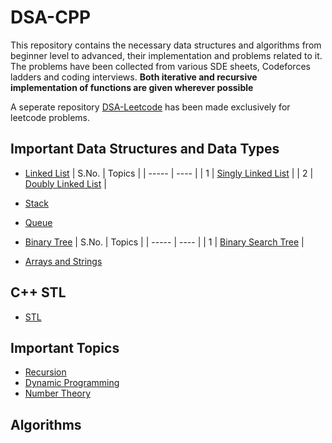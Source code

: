 # DSA-CPP
This repository contains the necessary data structures and algorithms from beginner level to advanced, their implementation and problems related to it.
The problems have been collected from various SDE sheets, Codeforces ladders and coding interviews.
**Both iterative and recursive implementation of functions are given wherever possible**

A seperate repository [DSA-Leetcode](#) has been made exclusively for leetcode problems.

## Important Data Structures and Data Types
- [Linked List](./1]linked-list)
| S.No. | Topics |
| ----- | ---- |
| 1 | [Singly Linked List](./1]linked-list/1]singly-linked-list) |
| 2 | [Doubly Linked List](./1]linked-list/2]doubly-linked-list) |

- [Stack](./2]stack)
- [Queue](./3]queue)
- [Binary Tree](./4]binary-tree)
| S.No. | Topics |
| ----- | ---- |
| 1 | [Binary Search Tree](./binary-tree/binary-search-tree) |

- [Arrays and Strings](./5]arrays-strings)

## C++ STL
- [STL](./0]stl)

## Important Topics
- [Recursion](./10]recursion)
- [Dynamic Programming](./11]dp)
- [Number Theory](./12]number-theory)

## Algorithms

